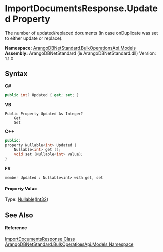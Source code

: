 # ImportDocumentsResponse.Updated Property 
 

The number of updated/replaced documents (in case onDuplicate was set to either update or replace).

**Namespace:**&nbsp;<a href="d473710d-6fe8-202c-0831-2eca8af94baf">ArangoDBNetStandard.BulkOperationsApi.Models</a><br />**Assembly:**&nbsp;ArangoDBNetStandard (in ArangoDBNetStandard.dll) Version: 1.1.0

## Syntax

**C#**<br />
``` C#
public int? Updated { get; set; }
```

**VB**<br />
``` VB
Public Property Updated As Integer?
	Get
	Set
```

**C++**<br />
``` C++
public:
property Nullable<int> Updated {
	Nullable<int> get ();
	void set (Nullable<int> value);
}
```

**F#**<br />
``` F#
member Updated : Nullable<int> with get, set

```


#### Property Value
Type: <a href="https://docs.microsoft.com/dotnet/api/system.nullable-1" target="_blank" rel="noopener noreferrer">Nullable</a>(<a href="https://docs.microsoft.com/dotnet/api/system.int32" target="_blank" rel="noopener noreferrer">Int32</a>)

## See Also


#### Reference
<a href="2cea7418-a2f2-1866-76be-d2009adce7ed">ImportDocumentsResponse Class</a><br /><a href="d473710d-6fe8-202c-0831-2eca8af94baf">ArangoDBNetStandard.BulkOperationsApi.Models Namespace</a><br />